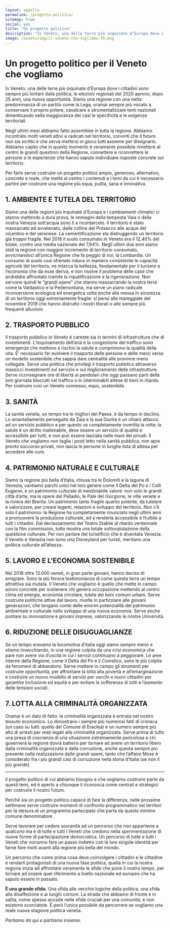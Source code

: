 ```yaml
---
layout: appello
permalink: /progetto-politico/
sitemap: true
social: yes
title: "Un progetto politico"
description: "In Veneto, una delle terre più inquinate d’Europa dove i cittadini sono sempre più lontani dalla politica, le elezioni regionali del 2020 aprono, dopo 25 anni, una nuova opportunità."
image: /assets/img/il-veneto-che-vogliamo-fb.png
---
```


# Un progetto politico per il Veneto che vogliamo

In Veneto, una delle terre più inquinate d’Europa dove i cittadini sono sempre più lontani dalla politica, le elezioni regionali del 2020 aprono, dopo 25 anni, una nuova opportunità. Siamo una regione con una netta predominanza di un partito come la Lega, oramai sempre più vocato a conservare il proprio potere, cavalcare e strumentalizzare temi nazionali dimenticando nella maggioranza dei casi le specificità e le esigenze territoriali.

Negli ultimi mesi abbiamo fatto assemblee in tutta la regione. Abbiamo incontrato molti veneti attivi e radicati nel territorio, convinti che il futuro non sia scritto e che serva mettersi in gioco tutti assieme per disegnarlo.
Abbiamo capito che in questo momento è veramente possibile rimettere al centro le grandi questioni della Regione, connettere e riconnettere le persone e le esperienze che hanno saputo individuare risposte concrete sul territorio.

Per farlo serve costruire un progetto politico ampio, generoso, alternativo, concreto e reale, che metta al centro i contenuti e i temi da cui è necessario partire per costruire una regione più equa, pulita, sana e innovativa.

## 1. AMBIENTE E TUTELA DEL TERRITORIO

Siamo una delle regioni più inquinate d’Europa e i cambiamenti climatici ci stanno mettendo a dura prova, le immagini della tempesta Vaia o della nostra Venezia sott’acqua sono lì a ricordarcelo. Il territorio è stato massacrato ed avvelenato, dalle colline del Prosecco alle acque del vicentino e del veronese.
La cementificazione sta distruggendo un territorio già troppo fragile.
Nel 2018 iI suolo consumato in Veneto era il 12,40% del totale, contro una media nazionale del 7,64%. Negli ultimi due anni siamo stati la regione con maggior incremento di territorio consumato, avvicinandoci all’unica Regione che fa peggio di noi, la Lombardia. Un consumo di suolo così sfrenato riduce in maniera consistente le capacità agricole del territorio, ne intacca la bellezza, fondamentale per il turismo e l’economia che da esse deriva, e non risolve il problema delle case che andrebbe affrontato tramite la riqualificazione e la rigenerazione.
Non servono quindi le “grandi opere” che stanno massacrando la nostra terra come la Valdastico e la Pedemontana, ma serve un piano radicale riconversione ecologica ed energetica volta anche alla messa in sicurezza di un territorio oggi estremamente fragile: si pensi alle mareggiate del novembre 2019 che hanno distrutto i nostri litorali o alle sempre più frequenti alluvioni.

## 2. TRASPORTO PUBBLICO

Il trasporto pubblico in Veneto è carente sia in termini di infrastrutture che di investimenti. L’inquinamento dell’aria e la congestione del traffico sono emergenze che mettono a rischio la salute e comprimono la qualità della vita. E’ necessario far evolvere il trasporto delle persone e delle merci verso un modello sostenibile che sappia dare centralità alle province meno collegate. Serve una politica che privilegi il trasporto pubblico attraverso massicci investimenti sul servizio e sul miglioramento delle infrastrutture. Serve riconsegnare ore di libertà ai pendolari che oggi passano parti della loro giornata bloccati nel traffico o in interminabili attese di treni in ritardo. Per costruire così un Veneto connesso, equo, sostenibile.

## 3. SANITÀ

La sanità veneta, un tempo tra le migliori del Paese, è da tempo in declino. Lo smantellamento perseguito da Zaia e la sua Giunta è un chiaro attacco ad un servizio pubblico e per questo va completamente invertita la rotta: la salute è un diritto inalienabile, deve essere un servizio di qualità e accessibile per tutti, e non può essere lasciata nelle mani dei privati. Il Veneto che vogliamo non taglia i posti letto nella sanità pubblica, non apre pronto soccorso privati, non lascia le persone in lunghe lista di attesa per accedere alle cure.

## 4. PATRIMONIO NATURALE E CULTURALE

Siamo la regione più bella d’Italia, chiusa tra le Dolomiti e la laguna di Venezia, vantiamo parchi unici nel loro genere come Il Delta del Po o i Colli Euganei, e un patrimonio culturale di inestimabile valore: non solo le grandi città d’arte, ma le opere del Palladio, le Pale del Giorgione, le ville venete e la riviera del Brenta. Un patrimonio tanto fragile quanto potente, da tutelare e valorizzare, per creare legami, relazioni e sviluppo del territorio.
Non c’è solo il patrimonio: la Regione ha completamente rinunciato negli ultimi anni a promuovere la produzione culturale, ed a renderla accessibile e fruibile a tutti i cittadini. Dal declassamento del Teatro Stabile al ritardo ventennale con la film commission, tutto mostra una totale sottovalutazione della questione culturale. Per non parlare del turistificio che è diventata Venezia. Il Veneto e Venezia non sono una Disneyland per turisti, meritano una politica culturale all’altezza.

## 5. LAVORO E L’ECONOMIA SOSTENIBILE

Nel 2018 oltre 13.000 veneti, in gran parte giovani, hanno deciso di emigrare. Sono la più feroce testimonianza di come questa terra un tempo attrattiva sia mutata.
Il Veneto che vogliamo è quello che mette in campo azioni concrete per sostenere chi genera occupazione mettendo al centro clima ed energia, economia circolare, tutela dei beni comuni urbani.
Serve costruire politiche attive del lavoro, rivolte in particolare alle giovani generazioni, che tengano conto delle enormi potenzialità del patrimonio ambientale e culturale nello sviluppo di una nuova economia. Serve anche puntare su innovazione e giovani imprese, valorizzando le nostre Università.

## 6. RIDUZIONE DELLE DISUGUAGLIANZE

Se un tempo eravamo la locomotiva d’italia oggi siamo sempre meno e stiamo invecchiando, in una regione colpita da una crisi economica che pare non avere via d’uscita in cui i servizi continuano a peggiorare.
Le aree interne della Regione, come il Delta del Po e il Comelico, sono le più colpite da fenomeni di abbandono. Serve mettere in campo gli strumenti per costruire opportunità, per affrontare la lotta alla povertà e all’emarginazione e costruire un nuovo modello di servizi per vecchi e nuovi cittadini per garantire inclusione ed equità e per evitare la sofferenza di tutti e l’aumento delle tensioni sociali.

## 7. LOTTA ALLA CRIMINALITÀ ORGANIZZATA

Oramai è un dato di fatto: la criminalità organizzata è entrata nel nostro tessuto economico. Lo dimostrano i sempre più numerosi fatti di cronaca (un caso su tutti: quello del Comune di Eraclea) e un numero sempre più alto di arresti per reati legati alla criminalità organizzata. Serve prima di tutto una presa di coscienza di una situazione estremamente pericolosa e chi governerà la regione dovrà battersi per tornare ad avere un territorio libero dalla criminalità organizzata e dalla corruzione, anche questa sempre più presente nella realizzazione delle grandi opere, tanto che l’affaire Mose è considerato fra i più grandi casi di corruzione nella storia d’Italia (se non il più grande).

---

Il progetto politico di cui abbiamo bisogno e che vogliamo costruire parte da questi temi, ed è aperto a chiunque li riconosca come centrali e strategici per costruire il nostro futuro.

Perchè sia un progetto politico capace di fare la differenza, nelle prossime settimane serve costruire momenti di confronto programmatico nei territori per la stesura di un programma partecipato che parta da questo minimo comune denominatore.

Serve lavorare per cedere sovranità ad un percorso che non appartiene a qualcuno ma è di tutte e tutti i Veneti che credono nella sperimentazione di nuove forme di partecipazione democratica. Un percorso di tutte e tutti i Veneti che vorranno fare un passo indietro con le loro singole identità per farne fare molti avanti alla regione più bella del mondo.

Un percorso che come prima cosa deve coinvolgere i cittadini e le cittadine e renderli protagonisti di una nuova fase politica, quella in cui la nostra regione inizia ad affrontare veramente le sfide che pone il nostro tempo, per tornare ad essere quel riferimento a livello nazionale ed europeo che ha saputo essere in passato.

**È una grande sfida.**
Una sfida alle vecchie logiche della politica, una sfida alla disaffezione e ai luoghi comuni. La strada che abbiamo di fronte è in salita, come spesso accade nelle sfide cruciali per una comunità, e non esistono scorciatoie. È però l’unica possibile da percorrere se vogliamo una reale nuova stagione politica veneta.

_Partiamo da qui e partiamo insieme._
